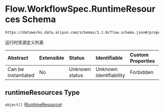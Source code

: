 # Flow\.WorkflowSpec.RuntimeResources Schema

```txt
https://dataworks.data.aliyun.com/schemas/1.1.0/flow.schema.json#/properties/spec/properties/runtimeResources
```

运行时资源定义列表

| Abstract            | Extensible | Status         | Identifiable            | Custom Properties | Additional Properties | Access Restrictions | Defined In                                                              |
| :------------------ | :--------- | :------------- | :---------------------- | :---------------- | :-------------------- | :------------------ | :---------------------------------------------------------------------- |
| Can be instantiated | No         | Unknown status | Unknown identifiability | Forbidden         | Allowed               | none                | [flow.schema.json\*](../../out/flow.schema.json "open original schema") |

## runtimeResources Type

`object[]` ([RuntimeResource](runtimeresource.md))
